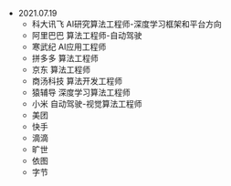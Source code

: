 - 2021.07.19 
    -   科大讯飞 AI研究算法工程师-深度学习框架和平台方向
    -   阿里巴巴 算法工程师-自动驾驶
    -   寒武纪 AI应用工程师
    -   拼多多 算法工程师
    -   京东 算法工程师
    -   商汤科技 算法开发工程师
    -   猿辅导 深度学习算法工程师
    -   小米 自动驾驶-视觉算法工程师
    -   美团
    -   快手
    -   滴滴
    -   旷世
    -   依图
    -   字节